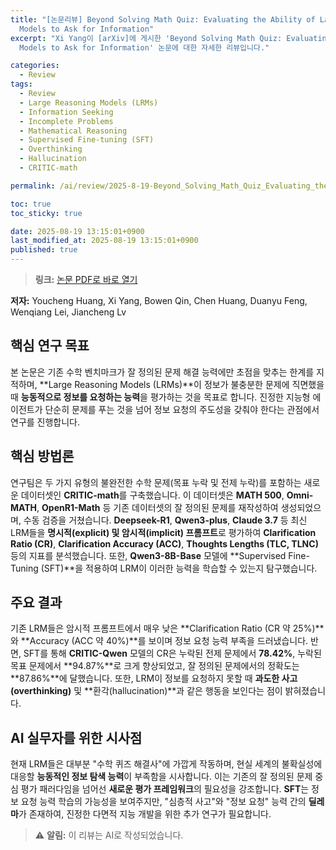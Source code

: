 ```yaml
---
title: "[논문리뷰] Beyond Solving Math Quiz: Evaluating the Ability of Large Reasoning
  Models to Ask for Information"
excerpt: "Xi Yang이 [arXiv]에 게시한 'Beyond Solving Math Quiz: Evaluating the Ability of Large Reasoning
  Models to Ask for Information' 논문에 대한 자세한 리뷰입니다."

categories:
  - Review
tags:
  - Review
  - Large Reasoning Models (LRMs)
  - Information Seeking
  - Incomplete Problems
  - Mathematical Reasoning
  - Supervised Fine-tuning (SFT)
  - Overthinking
  - Hallucination
  - CRITIC-math

permalink: /ai/review/2025-8-19-Beyond_Solving_Math_Quiz_Evaluating_the_Ability_of_Large_Reasoning_Models_to_Ask_for_Information/

toc: true
toc_sticky: true

date: 2025-08-19 13:15:01+0900
last_modified_at: 2025-08-19 13:15:01+0900
published: true
---
```

> **링크:** [논문 PDF로 바로 열기](https://arxiv.org/abs/2508.11252)

**저자:** Youcheng Huang, Xi Yang, Bowen Qin, Chen Huang, Duanyu Feng, Wenqiang Lei, Jiancheng Lv



## 핵심 연구 목표
본 논문은 기존 수학 벤치마크가 잘 정의된 문제 해결 능력에만 초점을 맞추는 한계를 지적하며, **Large Reasoning Models (LRMs)**이 정보가 불충분한 문제에 직면했을 때 **능동적으로 정보를 요청하는 능력**을 평가하는 것을 목표로 합니다. 진정한 지능형 에이전트가 단순히 문제를 푸는 것을 넘어 정보 요청의 주도성을 갖춰야 한다는 관점에서 연구를 진행합니다.

## 핵심 방법론
연구팀은 두 가지 유형의 불완전한 수학 문제(목표 누락 및 전제 누락)를 포함하는 새로운 데이터셋인 **CRITIC-math**를 구축했습니다. 이 데이터셋은 **MATH 500**, **Omni-MATH**, **OpenR1-Math** 등 기존 데이터셋의 잘 정의된 문제를 재작성하여 생성되었으며, 수동 검증을 거쳤습니다. **Deepseek-R1**, **Qwen3-plus**, **Claude 3.7** 등 최신 LRM들을 **명시적(explicit) 및 암시적(implicit) 프롬프트**로 평가하여 **Clarification Ratio (CR)**, **Clarification Accuracy (ACC)**, **Thoughts Lengths (TLC, TLNC)** 등의 지표를 분석했습니다. 또한, **Qwen3-8B-Base** 모델에 **Supervised Fine-Tuning (SFT)**을 적용하여 LRM이 이러한 능력을 학습할 수 있는지 탐구했습니다.

## 주요 결과
기존 LRM들은 암시적 프롬프트에서 매우 낮은 **Clarification Ratio (CR 약 25%)**와 **Accuracy (ACC 약 40%)**를 보이며 정보 요청 능력 부족을 드러냈습니다. 반면, SFT를 통해 **CRITIC-Qwen** 모델의 CR은 누락된 전제 문제에서 **78.42%**, 누락된 목표 문제에서 **94.87%**로 크게 향상되었고, 잘 정의된 문제에서의 정확도는 **87.86%**에 달했습니다. 또한, LRM이 정보를 요청하지 못할 때 **과도한 사고(overthinking)** 및 **환각(hallucination)**과 같은 행동을 보인다는 점이 밝혀졌습니다.

## AI 실무자를 위한 시사점
현재 LRM들은 대부분 "수학 퀴즈 해결사"에 가깝게 작동하며, 현실 세계의 불확실성에 대응할 **능동적인 정보 탐색 능력**이 부족함을 시사합니다. 이는 기존의 잘 정의된 문제 중심 평가 패러다임을 넘어선 **새로운 평가 프레임워크**의 필요성을 강조합니다. **SFT**는 정보 요청 능력 학습의 가능성을 보여주지만, "심층적 사고"와 "정보 요청" 능력 간의 **딜레마**가 존재하여, 진정한 다면적 지능 개발을 위한 추가 연구가 필요합니다.

> ⚠️ **알림:** 이 리뷰는 AI로 작성되었습니다.